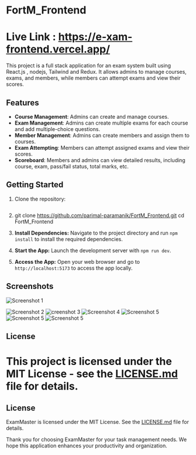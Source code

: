 # FortM_Frontend
# Live Link : https://e-xam-frontend.vercel.app/

This project is a full stack  application for an exam system built using React.js , nodejs, Tailwind and Redux. It allows admins to manage courses, exams, and members, while members can attempt exams and view their scores.

## Features

- **Course Management**: Admins can create and manage courses.
- **Exam Management**: Admins can create multiple exams for each course and add multiple-choice questions.
- **Member Management**: Admins can create members and assign them to courses.
- **Exam Attempting**: Members can attempt assigned exams and view their scores.
- **Scoreboard**: Members and admins can view detailed results, including course, exam, pass/fail status, total marks, etc.

## Getting Started

1. Clone the repository:
   ```bash    
1. git clone https://github.com/parimal-paramanik/FortM_Frontend.git
   cd FortM_Frontend

2. **Install Dependencies:** Navigate to the project directory and run `npm install` to install the required dependencies.

 3. **Start the App:** Launch the development server with `npm run dev`.

4. **Access the App:** Open your web browser and go to `http://localhost:5173` to access the app locally.

## Screenshots

![Screenshot 1](/screenshots/Screenshot_1.png)

![Screenshot 2](/screenshots/Screenshot_2.png)
![creenshot 3](/screenshots/Screenshot_3.png)
![Screenshot 4](/screenshots/Screenshot_4.png)
![Screenshot 5](/screenshots/Screenshot_5.png)
![Screenshot 5](/screenshots/Screenshot_6.png)
![Screenshot 5](/screenshots/Screenshot_7.png)


## License

This project is licensed under the MIT License - see the [LICENSE.md](LICENSE.md) file for details.
=======

## License

ExamMaster is licensed under the MIT License. See the [LICENSE.md](LICENSE.md) file for details.

Thank you for choosing ExamMaster for your task management needs. We hope this application enhances your productivity and organization.
